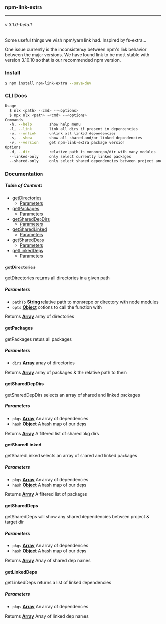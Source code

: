 ### npm-link-extra

* * *

###### v 3.1.0-beta.1

Some useful things we wish npm/yarn link had. Inspired by fs-extra...

One issue currently is the inconsistency between npm's link behavior between the major versions. We have found link to be most stable with version 3.10.10 so that is our recommended npm version.

### Install

```bash
$ npm install npm-link-extra --save-dev
```

### CLI Docs

```bash
Usage
  $ nlx <path> -<cmd> --<options>
  $ npx nlx <path> -<cmd> --<options>
Commands
  -h, --help        show help menu
  -l, --link        link all dirs if present in dependencies
  -u, --unlink      unlink all linked dependencies
  -s, --show        show all shared and/or linked dependencies
  -v, --version     get npm-link-extra package version
Options
  -d, --dir         relative path to mononrepo/dir with many modules
  --linked-only     only select currently linked packages
  --shared-only     only select shared dependencies between project and target dir
```

### Documentation

<!-- Generated by documentation.js. Update this documentation by updating the source code. -->

##### Table of Contents

-   [getDirectories](#getdirectories)
    -   [Parameters](#parameters)
-   [getPackages](#getpackages)
    -   [Parameters](#parameters-1)
-   [getSharedDepDirs](#getshareddepdirs)
    -   [Parameters](#parameters-2)
-   [getSharedLinked](#getsharedlinked)
    -   [Parameters](#parameters-3)
-   [getSharedDeps](#getshareddeps)
    -   [Parameters](#parameters-4)
-   [getLinkedDeps](#getlinkeddeps)
    -   [Parameters](#parameters-5)

#### getDirectories

getDirectories returns all directories in a given path

##### Parameters

-   `pathTo` **[String](https://developer.mozilla.org/docs/Web/JavaScript/Reference/Global_Objects/String)** relative path to monorepo or directory with node modules
-   `opts` **[Object](https://developer.mozilla.org/docs/Web/JavaScript/Reference/Global_Objects/Object)** options to call the function with

Returns **[Array](https://developer.mozilla.org/docs/Web/JavaScript/Reference/Global_Objects/Array)** array of directories

#### getPackages

getPackages returs all packages

##### Parameters

-   `dirs` **[Array](https://developer.mozilla.org/docs/Web/JavaScript/Reference/Global_Objects/Array)** array of directories

Returns **[Array](https://developer.mozilla.org/docs/Web/JavaScript/Reference/Global_Objects/Array)** array of packages & the relative path to them

#### getSharedDepDirs

getSharedDepDirs selects an array of shared and linked packages

##### Parameters

-   `pkgs` **[Array](https://developer.mozilla.org/docs/Web/JavaScript/Reference/Global_Objects/Array)** An array of dependencies
-   `hash` **[Object](https://developer.mozilla.org/docs/Web/JavaScript/Reference/Global_Objects/Object)** A hash map of our deps

Returns **[Array](https://developer.mozilla.org/docs/Web/JavaScript/Reference/Global_Objects/Array)** A filtered list of shared pkg dirs

#### getSharedLinked

getSharedLinked selects an array of shared and linked packages

##### Parameters

-   `pkgs` **[Array](https://developer.mozilla.org/docs/Web/JavaScript/Reference/Global_Objects/Array)** An array of dependencies
-   `hash` **[Object](https://developer.mozilla.org/docs/Web/JavaScript/Reference/Global_Objects/Object)** A hash map of our deps

Returns **[Array](https://developer.mozilla.org/docs/Web/JavaScript/Reference/Global_Objects/Array)** A filtered list of packages

#### getSharedDeps

getSharedDeps will show any shared dependencies between project & target dir

##### Parameters

-   `pkgs` **[Array](https://developer.mozilla.org/docs/Web/JavaScript/Reference/Global_Objects/Array)** An array of dependencies
-   `hash` **[Object](https://developer.mozilla.org/docs/Web/JavaScript/Reference/Global_Objects/Object)** A hash map of our deps

Returns **[Array](https://developer.mozilla.org/docs/Web/JavaScript/Reference/Global_Objects/Array)** Array of shared dep names

#### getLinkedDeps

getLinkedDeps returns a list of linked dependencies

##### Parameters

-   `pkgs` **[Array](https://developer.mozilla.org/docs/Web/JavaScript/Reference/Global_Objects/Array)** An array of dependencies

Returns **[Array](https://developer.mozilla.org/docs/Web/JavaScript/Reference/Global_Objects/Array)** Array of linked dep names
